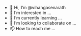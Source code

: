 - 👋 Hi, I’m @vihangasenarath
- 👀 I’m interested in ...
- 🌱 I’m currently learning ...
- 💞️ I’m looking to collaborate on ...
- 📫 How to reach me ...

<!---
vihangasenarath/vihangasenarath is a ✨ special ✨ repository because its `README.md` (this file) appears on your GitHub profile.
You can click the Preview link to take a look at your changes.
--->
